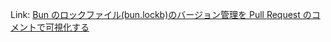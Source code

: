 Link: [Bun のロックファイル(bun.lockb)のバージョン管理を Pull Request のコメントで可視化する](https://zenn.dev/da1chi/articles/1d39e61b1b28f4)
